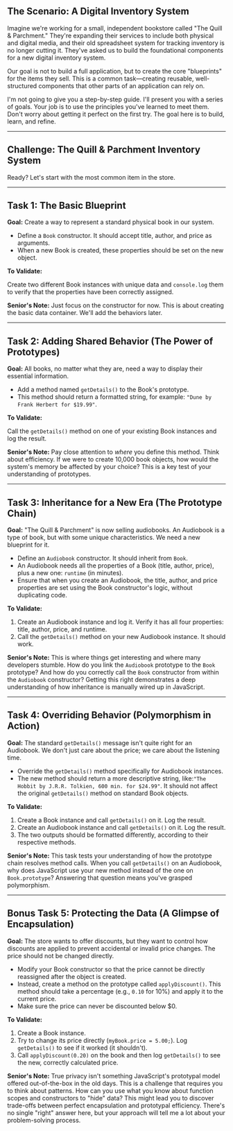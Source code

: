 ## The Scenario: A Digital Inventory System

Imagine we're working for a small, independent bookstore called "The Quill & Parchment." They're expanding their services to include both physical and digital media, and their old spreadsheet system for tracking inventory is no longer cutting it. They've asked us to build the foundational components for a new digital inventory system.

Our goal is not to build a full application, but to create the core "blueprints" for the items they sell. This is a common task—creating reusable, well-structured components that other parts of an application can rely on.

I'm not going to give you a step-by-step guide. I'll present you with a series of goals. Your job is to use the principles you've learned to meet them. Don't worry about getting it perfect on the first try. The goal here is to build, learn, and refine.

---

## Challenge: The Quill & Parchment Inventory System

Ready? Let's start with the most common item in the store.

---

## Task 1: The Basic Blueprint

**Goal:** Create a way to represent a standard physical book in our system.

- Define a `Book` constructor. It should accept title, author, and price as arguments.
- When a new Book is created, these properties should be set on the new object.

**To Validate:**

Create two different Book instances with unique data and `console.log` them to verify that the properties have been correctly assigned.

**Senior's Note:** Just focus on the constructor for now. This is about creating the basic data container. We'll add the behaviors later.

---

## Task 2: Adding Shared Behavior (The Power of Prototypes)

**Goal:** All books, no matter what they are, need a way to display their essential information.

- Add a method named `getDetails()` to the Book's prototype.
- This method should return a formatted string, for example: `"Dune by Frank Herbert for $19.99"`.

**To Validate:**

Call the `getDetails()` method on one of your existing Book instances and log the result.

**Senior's Note:** Pay close attention to *where* you define this method. Think about efficiency. If we were to create 10,000 book objects, how would the system's memory be affected by your choice? This is a key test of your understanding of prototypes.

---

## Task 3: Inheritance for a New Era (The Prototype Chain)

**Goal:** "The Quill & Parchment" is now selling audiobooks. An Audiobook is a type of book, but with some unique characteristics. We need a new blueprint for it.

- Define an `Audiobook` constructor. It should inherit from `Book`.
- An Audiobook needs all the properties of a Book (title, author, price), plus a new one: `runtime` (in minutes).
- Ensure that when you create an Audiobook, the title, author, and price properties are set using the Book constructor's logic, without duplicating code.

**To Validate:**

1. Create an Audiobook instance and log it. Verify it has all four properties: title, author, price, and runtime.
2. Call the `getDetails()` method on your new Audiobook instance. It should work.

**Senior's Note:** This is where things get interesting and where many developers stumble. How do you link the `Audiobook` prototype to the `Book` prototype? And how do you correctly call the `Book` constructor from within the `Audiobook` constructor? Getting this right demonstrates a deep understanding of how inheritance is manually wired up in JavaScript.

---

## Task 4: Overriding Behavior (Polymorphism in Action)

**Goal:** The standard `getDetails()` message isn't quite right for an Audiobook. We don't just care about the price; we care about the listening time.

- Override the `getDetails()` method specifically for Audiobook instances.
- The new method should return a more descriptive string, like:`"The Hobbit by J.R.R. Tolkien, 600 min. for $24.99"`.
It should not affect the original `getDetails()` method on standard Book objects.

**To Validate:**

1. Create a Book instance and call `getDetails()` on it. Log the result.
2. Create an Audiobook instance and call `getDetails()` on it. Log the result.
3. The two outputs should be formatted differently, according to their respective methods.

**Senior's Note:** This task tests your understanding of how the prototype chain resolves method calls. When you call `getDetails()` on an Audiobook, why does JavaScript use your new method instead of the one on `Book.prototype`? Answering that question means you've grasped polymorphism.

---

## Bonus Task 5: Protecting the Data (A Glimpse of Encapsulation)

**Goal:** The store wants to offer discounts, but they want to control how discounts are applied to prevent accidental or invalid price changes. The price should not be changed directly.

- Modify your Book constructor so that the price cannot be directly reassigned after the object is created.
- Instead, create a method on the prototype called `applyDiscount()`. This method should take a percentage (e.g., `0.10` for 10%) and apply it to the current price.
- Make sure the price can never be discounted below $0.

**To Validate:**

1. Create a Book instance.
2. Try to change its price directly (`myBook.price = 5.00;`). Log `getDetails()` to see if it worked (it shouldn't).
3. Call `applyDiscount(0.20)` on the book and then log `getDetails()` to see the new, correctly calculated price.

**Senior's Note:** True privacy isn't something JavaScript's prototypal model offered out-of-the-box in the old days. This is a challenge that requires you to think about patterns. How can you use what you know about function scopes and constructors to "hide" data? This might lead you to discover trade-offs between perfect encapsulation and prototypal efficiency. There's no single "right" answer here, but your approach will tell me a lot about your problem-solving process.